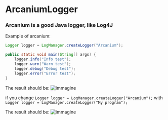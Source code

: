 # ArcaniumLogger

### Arcanium is a good Java logger, like Log4J
Example of arcanium:

```java
Logger logger = LogManager.createLogger("Arcanium");

public static void main(String[] args) {
	logger.info("Info test");
	logger.warn("Warn test");
	logger.debug("Debug test");
	logger.error("Error test");
}
```

The result should be:
![immagine](https://user-images.githubusercontent.com/93542339/197585786-f2ae3099-6d02-40b0-b1ae-99831c9ef084.png)

if you change `Logger logger = LogManager.createLogger("Arcanium");` with `Logger logger = LogManager.createLogger("My program");`

The result should be:
![immagine](https://user-images.githubusercontent.com/93542339/197586020-4d62e7a1-559d-43e0-b974-62df76a2122c.png)
